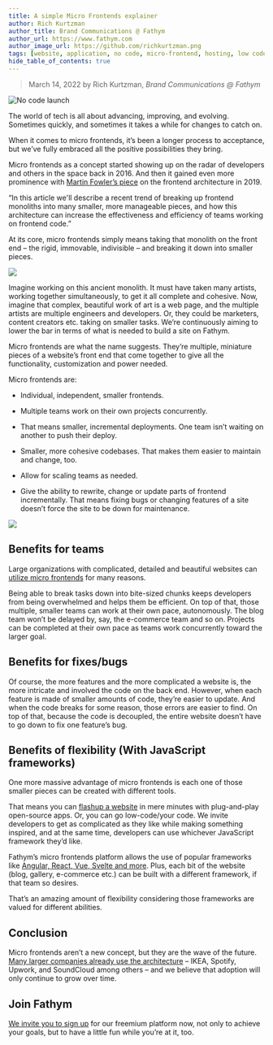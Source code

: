 ```yaml
---
title: A simple Micro Frontends explainer
author: Rich Kurtzman
author_title: Brand Communications @ Fathym
author_url: https://www.fathym.com
author_image_url: https://github.com/richkurtzman.png
tags: [website, application, no code, micro-frontend, hosting, low code]
hide_table_of_contents: true
---
```


> March 14, 2022 by Rich Kurtzman, _Brand Communications @ Fathym_

![No code launch](/img/microfrontendsvisfathym.png)

The world of tech is all about advancing, improving, and evolving. Sometimes quickly, and sometimes it takes a while for changes to catch on.  

When it comes to micro frontends, it’s been a longer process to acceptance, but we’ve fully embraced all the positive possibilities they bring.  

Micro frontends as a concept started showing up on the radar of developers and others in the space back in 2016. And then it gained even more prominence with [Martin Fowler’s piece](https://martinfowler.com/articles/micro-frontends.html) on the frontend architecture in 2019.  

“In this article we'll describe a recent trend of breaking up frontend monoliths into many smaller, more manageable pieces, and how this architecture can increase the effectiveness and efficiency of teams working on frontend code.” 

At its core, micro frontends simply means taking that monolith on the front end – the rigid, immovable, indivisible – and breaking it down into smaller pieces.  

![](/img/ancientmonolith.png)

Imagine working on this ancient monolith. It must have taken many artists, working together simultaneously, to get it all complete and cohesive. Now, imagine that complex, beautiful work of art is a web page, and the multiple artists are multiple engineers and developers. Or, they could be marketers, content creators etc. taking on smaller tasks. We’re continuously aiming to lower the bar in terms of what is needed to build a site on Fathym.  

Micro frontends are what the name suggests. They’re multiple, miniature pieces of a website’s front end that come together to give all the functionality, customization and power needed.  

Micro frontends are:  

- Individual, independent, smaller frontends.  

- Multiple teams work on their own projects concurrently. 

- That means smaller, incremental deployments. One team isn’t waiting on another to push their deploy. 

- Smaller, more cohesive codebases. That makes them easier to maintain and change, too. 

- Allow for scaling teams as needed.  

- Give the ability to rewrite, change or update parts of frontend incrementally. That means fixing bugs or changing features of a site doesn’t force the site to be down for maintenance. 

![](/img/mfrontendsvis.PNG)

## Benefits for teams 

Large organizations with complicated, detailed and beautiful websites can [utilize micro frontends](https://www.fathym.com/blog/articles/2022/january/2022-01-20-how-our-microfontends-help-businesses-big-and-small) for many reasons. 

Being able to break tasks down into bite-sized chunks keeps developers from being overwhelmed and helps them be efficient. On top of that, those multiple, smaller teams can work at their own pace, autonomously. The blog team won’t be delayed by, say, the e-commerce team and so on. Projects can be completed at their own pace as teams work concurrently toward the larger goal.  

## Benefits for fixes/bugs  

Of course, the more features and the more complicated a website is, the more intricate and involved the code on the back end. However, when each feature is made of smaller amounts of code, they’re easier to update. And when the code breaks for some reason, those errors are easier to find. On top of that, because the code is decoupled, the entire website doesn’t have to go down to fix one feature’s bug.  

## Benefits of flexibility (With JavaScript frameworks) 

One more massive advantage of micro frontends is each one of those smaller pieces can be created with different tools.  

That means you can [flashup a website](https://www.fathym.com/blog/articles/2022/february/2022-02-18-flashup-buzz-word-or-brilliant-idea) in mere minutes with plug-and-play open-source apps. Or, you can go low-code/your code. We invite developers to get as complicated as they like while making something inspired, and at the same time, developers can use whichever JavaScript framework they’d like.  

Fathym’s micro frontends platform allows the use of popular frameworks like [Angular, React, Vue, Svelte and more](https://www.fathym.com/blog/articles/2022/february/2022-02-28-angular-vs-react-vs-vue-you-choose). Plus, each bit of the website (blog, gallery, e-commerce etc.) can be built with a different framework, if that team so desires.  

That’s an amazing amount of flexibility considering those frameworks are valued for different abilities.  

## Conclusion 

Micro frontends aren’t a new concept, but they are the wave of the future. [Many larger companies already use the architecture](https://www.entando.com/page/en/7_successful_companies_using_micro_frontends_en_1?contentId=BLG2303&modelId=25) – IKEA, Spotify, Upwork, and SoundCloud among others – and we believe that adoption will only continue to grow over time.  

## Join Fathym 

[We invite you to sign up](https://auth.fathym.com/fathymcloudprd.onmicrosoft.com/oauth2/v2.0/authorize?p=b2c_1_sign_up_sign_in&client_id=98f014f1-2547-4bcc-a583-3edc8f1190f2&redirect_uri=https%3A%2F%2Fwww.lowcodeunit.com%2F.oauth%2FB2C_1_SIGN_UP_SIGN_IN&response_type=id_token&scope=openid%20profile&response_mode=form_post&nonce=637789907534834707.OWNhMWZkZGMtODQ2NC00YTg0LWFjZWQtYjlkNzg0YTIzMDhkYTcxMzVkZmYtN2E2Mi00ZDRlLWIxODQtZjMxMjBkNWI2OTEx&state=CfDJ8C5COa2dn0dMrEVjdLxcXm-FCakeBxrXIOHa_lF_u0ckh9rvLFuKJ30MWBprExUQA_N5HmWWWPdxqWlni-KFqpg_jVjPahrQdGw79U0sMBN8dTvgrlAMeT9--L-7VgMBsZfFPAho9dcKUN1jO6lAaxL13PM1_vGer-vJc6tcpigRpNr5jcHtitGIKjexLmQqkIslp3MFKCKAi-5IiVd3JbpibPm4gbmDQpYtgstmG9SSlpjvEqJk_2AIqtMHkiojK3kE4WSc5mcYS3FQ3hiRqVQRPlL3jI7U3bUsqGYtLuoJr_St6mGBbHvGmB6M0MCeFn_G5LDsRzyHZhBWf9a1qo6dktz_kEcsAahYPLWjAI_2&x-client-SKU=ID_NETSTANDARD2_0&x-client-ver=6.11.1.0) for our freemium platform now, not only to achieve your goals, but to have a little fun while you’re at it, too. 
